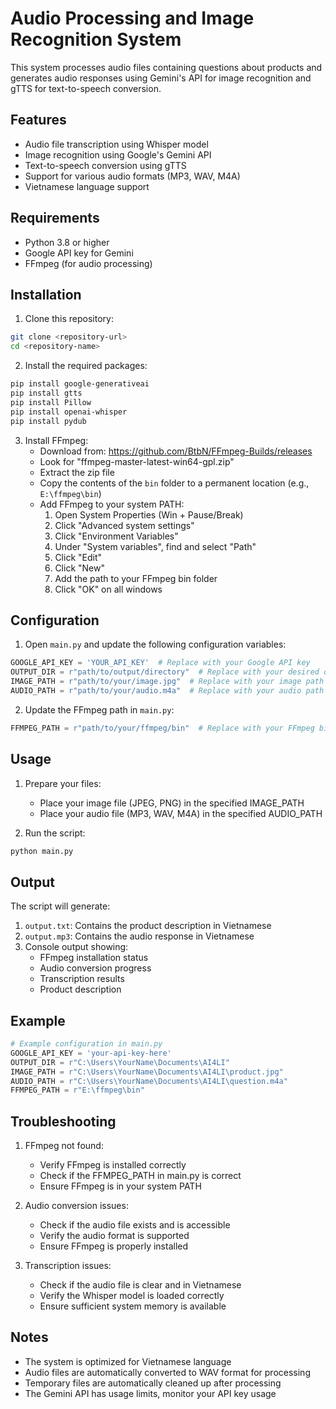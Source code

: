 # Audio Processing and Image Recognition System

This system processes audio files containing questions about products and generates audio responses using Gemini's API for image recognition and gTTS for text-to-speech conversion.

## Features

- Audio file transcription using Whisper model
- Image recognition using Google's Gemini API
- Text-to-speech conversion using gTTS
- Support for various audio formats (MP3, WAV, M4A)
- Vietnamese language support

## Requirements

- Python 3.8 or higher
- Google API key for Gemini
- FFmpeg (for audio processing)

## Installation

1. Clone this repository:
```bash
git clone <repository-url>
cd <repository-name>
```

2. Install the required packages:
```bash
pip install google-generativeai
pip install gtts
pip install Pillow
pip install openai-whisper
pip install pydub
```

3. Install FFmpeg:
   - Download from: https://github.com/BtbN/FFmpeg-Builds/releases
   - Look for "ffmpeg-master-latest-win64-gpl.zip"
   - Extract the zip file
   - Copy the contents of the `bin` folder to a permanent location (e.g., `E:\ffmpeg\bin`)
   - Add FFmpeg to your system PATH:
     1. Open System Properties (Win + Pause/Break)
     2. Click "Advanced system settings"
     3. Click "Environment Variables"
     4. Under "System variables", find and select "Path"
     5. Click "Edit"
     6. Click "New"
     7. Add the path to your FFmpeg bin folder
     8. Click "OK" on all windows

## Configuration

1. Open `main.py` and update the following configuration variables:
```python
GOOGLE_API_KEY = 'YOUR_API_KEY'  # Replace with your Google API key
OUTPUT_DIR = r"path/to/output/directory"  # Replace with your desired output directory
IMAGE_PATH = r"path/to/your/image.jpg"  # Replace with your image path
AUDIO_PATH = r"path/to/your/audio.m4a"  # Replace with your audio path
```

2. Update the FFmpeg path in `main.py`:
```python
FFMPEG_PATH = r"path/to/your/ffmpeg/bin"  # Replace with your FFmpeg bin directory
```

## Usage

1. Prepare your files:
   - Place your image file (JPEG, PNG) in the specified IMAGE_PATH
   - Place your audio file (MP3, WAV, M4A) in the specified AUDIO_PATH

2. Run the script:
```bash
python main.py
```

## Output

The script will generate:
1. `output.txt`: Contains the product description in Vietnamese
2. `output.mp3`: Contains the audio response in Vietnamese
3. Console output showing:
   - FFmpeg installation status
   - Audio conversion progress
   - Transcription results
   - Product description

## Example

```python
# Example configuration in main.py
GOOGLE_API_KEY = 'your-api-key-here'
OUTPUT_DIR = r"C:\Users\YourName\Documents\AI4LI"
IMAGE_PATH = r"C:\Users\YourName\Documents\AI4LI\product.jpg"
AUDIO_PATH = r"C:\Users\YourName\Documents\AI4LI\question.m4a"
FFMPEG_PATH = r"E:\ffmpeg\bin"
```

## Troubleshooting

1. FFmpeg not found:
   - Verify FFmpeg is installed correctly
   - Check if the FFMPEG_PATH in main.py is correct
   - Ensure FFmpeg is in your system PATH

2. Audio conversion issues:
   - Check if the audio file exists and is accessible
   - Verify the audio format is supported
   - Ensure FFmpeg is properly installed

3. Transcription issues:
   - Check if the audio file is clear and in Vietnamese
   - Verify the Whisper model is loaded correctly
   - Ensure sufficient system memory is available

## Notes

- The system is optimized for Vietnamese language
- Audio files are automatically converted to WAV format for processing
- Temporary files are automatically cleaned up after processing
- The Gemini API has usage limits, monitor your API key usage 